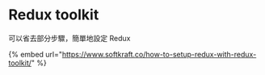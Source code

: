 # Redux toolkit

可以省去部分步驟，簡單地設定 Redux

{% embed url="https://www.softkraft.co/how-to-setup-redux-with-redux-toolkit/" %}



